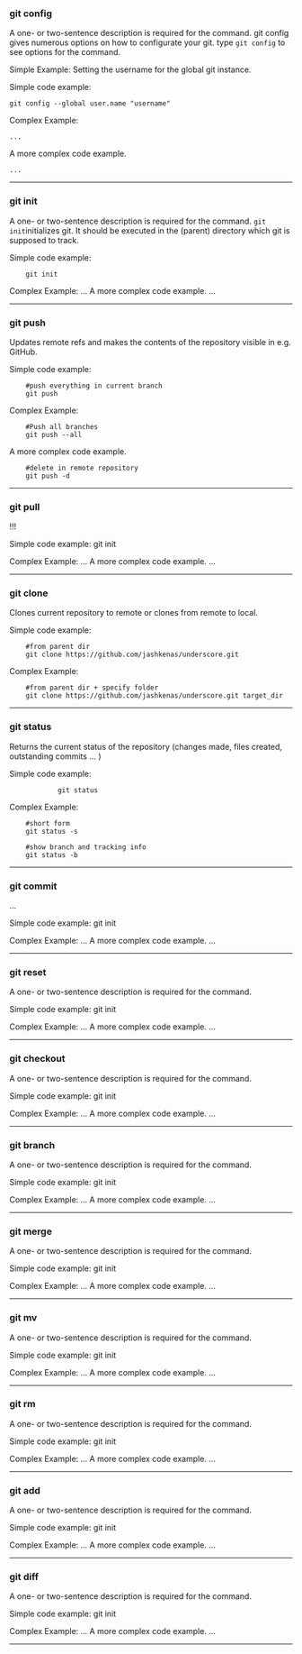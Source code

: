 ### git config

A one- or two-sentence description is required for the command.
git config gives numerous options on how to configurate your git. type `git config` to see options for the command.

Simple Example:
Setting the username for the global git instance.

Simple code example:

	git config --global user.name "username"

Complex Example:

	...

A more complex code example.

	...
---

### git init

A one- or two-sentence description is required for the command.
`git init`initializes git. It should be executed in the (parent) directory which git is supposed to track.

Simple code example:

		git init

Complex Example:
	...
A more complex code example.
	...

---
### git push

Updates remote refs and makes the contents of the repository visible in e.g. GitHub.

Simple code example:

		#push everything in current branch
		git push

Complex Example:

		#Push all branches
		git push --all

A more complex code example.

		#delete in remote repository
		git push -d

---

### git pull

!!!

Simple code example:
        git init

Complex Example:
        ...
A more complex code example.
        ...

---
### git clone

Clones current repository to remote or clones from remote to local.

Simple code example:

		#from parent dir
		git clone https://github.com/jashkenas/underscore.git

Complex Example:

		#from parent dir + specify folder
		git clone https://github.com/jashkenas/underscore.git target_dir
---
### git status

Returns the current status of the repository (changes made, files created, outstanding commits ... )

Simple code example:

				git status

Complex Example:

		#short form
		git status -s

		#show branch and tracking info
		git status -b

---
### git commit

...

Simple code example:
        git init

Complex Example:
        ...
A more complex code example.
        ...

---
### git reset

A one- or two-sentence description is required for the command.

Simple code example:
        git init

Complex Example:
        ...
A more complex code example.
        ...

---
### git checkout

A one- or two-sentence description is required for the command.

Simple code example:
        git init

Complex Example:
        ...
A more complex code example.
        ...

---
### git branch

A one- or two-sentence description is required for the command.

Simple code example:
        git init

Complex Example:
        ...
A more complex code example.
        ...

---
### git merge

A one- or two-sentence description is required for the command.

Simple code example:
        git init

Complex Example:
        ...
A more complex code example.
        ...

---
### git mv

A one- or two-sentence description is required for the command.

Simple code example:
        git init

Complex Example:
        ...
A more complex code example.
        ...

---
### git rm

A one- or two-sentence description is required for the command.

Simple code example:
        git init

Complex Example:
        ...
A more complex code example.
        ...

---
### git add

A one- or two-sentence description is required for the command.

Simple code example:
        git init

Complex Example:
        ...
A more complex code example.
        ...

---
### git diff

A one- or two-sentence description is required for the command.

Simple code example:
        git init

Complex Example:
        ...
A more complex code example.
        ...

---
